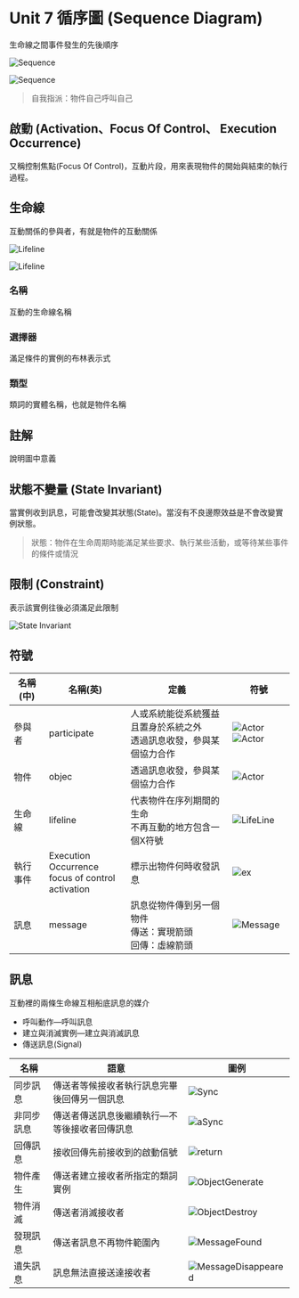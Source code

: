 # Unit 7 循序圖 (Sequence Diagram)

生命線之間事件發生的先後順序

![Sequence](/images/Sequence_TopGround.PNG "Sequence") 

![Sequence](/images/Sequence_TopGround2.PNG "Sequence") 

> 自我指派：物件自己呼叫自己

## 啟動 (Activation、Focus Of Control、 Execution Occurrence)

又稱控制焦點(Focus Of Control)，互動片段，用來表現物件的開始與結束的執行過程。

## 生命線 

互動關係的參與者，有就是物件的互動關係

![Lifeline](/images/Sequence_Lifeline2.PNG "Lifeline") 

![Lifeline](/images/Sequence_Lifeline3.PNG "Lifeline") 

### 名稱

互動的生命線名稱

### 選擇器

滿足條件的實例的布林表示式

### 類型

類詞的實體名稱，也就是物件名稱

## 註解

說明圖中意義

## 狀態不變量 (State Invariant)

當實例收到訊息，可能會改變其狀態(State)。當沒有不良邊際效益是不會改變實例狀態。

> 狀態：物件在生命周期時能滿足某些要求、執行某些活動，或等待某些事件的條件或情況

## 限制 (Constraint)

表示該實例往後必須滿足此限制

![State Invariant](/images/Sequence_StateInvariant.PNG "State Invariant") 

## 符號

名稱(中) | 名稱(英) | 定義 | 符號
---------|----------|----------|---------
參與者 | participate | 人或系統能從系統獲益且置身於系統之外<br>透過訊息收發，參與某個協力合作 | ![Actor](/images/Sequence_Actor.PNG "Actor") ![Actor](/images/Sequence_Actor2.PNG "Actor") 
物件 | objec | 透過訊息收發，參與某個協力合作 | ![Actor](/images/Sequence_Object.PNG "Actor")
生命線 | lifeline | 代表物件在序列期間的生命<br>不再互動的地方包含一個X符號 | ![LifeLine](/images/Sequence_LifeLine.PNG "LifeLine")
執行事件 | Execution Occurrence <br> focus of control <br> activation  | 標示出物件何時收發訊息 | ![ex](/images/Sequence_Execution.PNG "ex")
訊息 | message | 訊息從物件傳到另一個物件<br>傳送：實現箭頭<br>回傳：虛線箭頭 | ![Message](/images/Sequence_Message.PNG "Message")

## 訊息

互動裡的兩條生命線互相船底訊息的媒介

* 呼叫動作—呼叫訊息
* 建立與消滅實例—建立與消滅訊息
* 傳送訊息(Signal)

名稱 | 語意 | 圖例
---------|----------|---------
同步訊息 | 傳送者等候接收者執行訊息完畢後回傳另一個訊息 | ![Sync](/images/Sequence_SyncMessage.PNG "Sync")
非同步訊息 | 傳送者傳送訊息後繼續執行—不等後接收者回傳訊息 |  ![aSync](/images/Sequence_AsyncMessage.PNG "aSync")
回傳訊息 | 接收回傳先前接收到的啟動信號 | ![return](/images/Sequence_ReturnMessage.PNG "return")
物件產生 | 傳送者建立接收者所指定的類詞實例 |  ![ObjectGenerate](/images/Sequence_ObjectGenerate.PNG "ObjectGenerate")
物件消滅 | 傳送者消滅接收者 |  ![ObjectDestroy](/images/Sequence_ObjectDestroy.PNG "ObjectDestroy")
發現訊息 | 傳送者訊息不再物件範圍內 |  ![MessageFound](/images/Sequence_MessageFound.PNG "MessageFound")
遺失訊息 | 訊息無法直接送達接收者 | ![MessageDisappeared](/images/Sequence_MessageDisappeared.PNG "MessageDisappeared")
